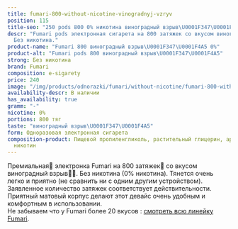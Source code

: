 ```yaml
---
title: fumari-800-without-nicotine-vinogradnyj-vzryv
position: 115
title-seo: "250 pods 800 0% никотина виноградный взрыв\U0001F347\U0001F4A5"
descr: "Fumari pods электронная сигарета на 800 затяжек со вкусом виноградный взрыв\U0001F347\U0001F4A5.
  Без никотина."
product-name: "Fumari 800 виноградный взрыв\U0001F347\U0001F4A5 0%"
product-alt: "Fumari pods 800 виноградный взрыв\U0001F347\U0001F4A5"
strong: Без никотина
brand: Fumari
composition: e-sigarety
price: 240
image: "/img/products/odnorazki/fumari/without-nicotine/fumari-800-without-nicotine-vinogradnyj-vzryv.png"
availability-descr: В наличии
has_availability: true
gramm: "-"
nicotine: 0%
portions: 800 тяг
taste: "виноградный взрыв\U0001F347\U0001F4A5"
form: Одноразовая электронная сигарета
composition-product: Пищевой пропиленгликоль, растительный глицерин, ароматизатор,
  никотин
---
```


Премиальная🥇 электронка Fumari на 800 затяжек💨 со вкусом виноградный взрыв🍇💥. Без никотина (0% никотина). Тянется очень легко и приятно (не сравнить ни с одним другим устройством). Заявленное количество затяжек соответствует действительности. Приятный матовый корпус делают этот девайс очень удобным и комфортным в использовании.<br>
Не забываем что у Fumari более 20 вкусов : [смотреть всю линейку Fumari](/fumari).